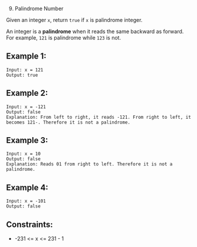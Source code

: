 9. Palindrome Number

Given an integer `x`, return `true` if `x` is palindrome integer.

An integer is a **palindrome** when it reads the same backward as forward. For example, `121` is palindrome while `123` is not.

 

## Example 1:
```
Input: x = 121
Output: true
```
## Example 2:
```
Input: x = -121
Output: false
Explanation: From left to right, it reads -121. From right to left, it becomes 121-. Therefore it is not a palindrome.
```
## Example 3:
```
Input: x = 10
Output: false
Explanation: Reads 01 from right to left. Therefore it is not a palindrome.
```
## Example 4:
```
Input: x = -101
Output: false
``` 

## Constraints:

* -231 <= x <= 231 - 1